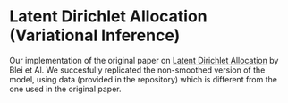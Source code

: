 # Latent Dirichlet Allocation (Variational Inference)

Our implementation of the original paper on [Latent Dirichlet Allocation](http://www.cs.columbia.edu/~blei/papers/BleiNgJordan2003.pdf) by Blei et Al.
We succesfully replicated the non-smoothed version of the model, using data (provided in the repository) which is different from the one used in the original paper.
